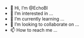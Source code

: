 - 👋 Hi, I’m @EchoBl
- 👀 I’m interested in ...
- 🌱 I’m currently learning ...
- 💞️ I’m looking to collaborate on ...
- 📫 How to reach me ...

<!---
EchoBl/EchoBl is a ✨ special ✨ repository because its `README.md` (this file) appears on your GitHub profile.
You can click the Preview link to take a look at your changes.
--->
